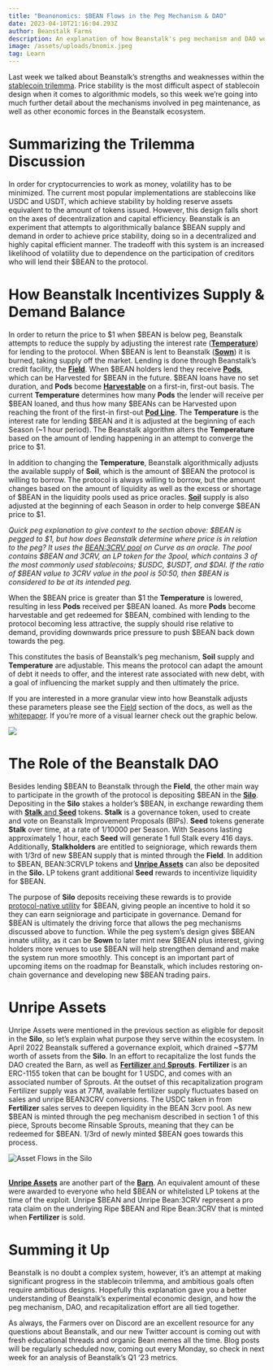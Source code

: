 ```yaml
---
title: "Beanonomics: $BEAN Flows in the Peg Mechanism & DAO"
date: 2023-04-10T21:16:04.293Z
author: Beanstalk Farms
description: An explanation of how Beanstalk's peg mechanism and DAO work
image: /assets/uploads/bnomix.jpeg
tag: Learn
---
```

Last week we talked about Beanstalk’s strengths and weaknesses within the [stablecoin trilemma](https://bean.money/blog/how-beanstalk-tackles-the-stablecoin-trilemma). Price stability is the most difficult aspect of stablecoin design when it comes to algorithmic models, so this week we’re going into much further detail about the mechanisms involved in peg maintenance, as well as other economic forces in the Beanstalk ecosystem. 

# Summarizing the Trilemma Discussion

In order for cryptocurrencies to work as money, volatility has to be minimized. The current most popular implementations are stablecoins like USDC and USDT, which achieve stability by holding reserve assets equivalent to the amount of tokens issued. However, this design falls short on the axes of decentralization and capital efficiency. Beanstalk is an experiment that attempts to algorithmically balance $BEAN supply and demand in order to achieve price stability, doing so in a decentralized and highly capital efficient manner. The tradeoff with this system is an increased likelihood of volatility due to dependence on the participation of creditors who will lend their $BEAN to the protocol. 

# How Beanstalk Incentivizes Supply & Demand Balance

In order to return the price to $1 when $BEAN is below peg, Beanstalk attempts to reduce the supply by adjusting the interest rate (**[Temperature](https://docs.bean.money/almanac/peg-maintenance/temperature)**) for lending to the protocol. When $BEAN is lent to Beanstalk (**[Sown](https://docs.bean.money/almanac/guides/field/sow)**) it is burned, taking supply off the market. Lending is done through Beanstalk’s credit facility, the **[Field](https://docs.bean.money/almanac/farm/field)**. When $BEAN holders lend they receive **[Pods](https://docs.bean.money/almanac/farm/field#pods)**, which can be Harvested for $BEAN in the future. $BEAN loans have no set duration, and **Pods** become **[Harvestable](https://docs.bean.money/almanac/guides/field/harvest)** on a first-in, first-out basis. The current **Temperature** determines how many **Pods** the lender will receive per $BEAN loaned, and thus how many $BEANs can be Harvested upon reaching the front of the first-in first-out **[Pod Line](https://docs.bean.money/almanac/protocol/glossary#fifo)**. The **Temperature** is the interest rate for lending $BEAN and it is adjusted at the beginning of each Season (~1 hour period). The Beanstalk algorithm alters the **Temperature** based on the amount of lending happening in an attempt to converge the price to $1. 

In addition to changing the **Temperature**, Beanstalk algorithmically adjusts the available supply of **Soil**, which is the amount of $BEAN the protocol is willing to borrow. The protocol is always willing to borrow, but the amount changes based on the amount of liquidity as well as the excess or shortage of $BEAN in the liquidity pools used as price oracles. **[Soil](https://docs.bean.money/almanac/farm/field#soil)** supply is also adjusted at the beginning of each Season in order to help converge $BEAN price to $1.

*Quick peg explanation to give context to the section above: $BEAN is pegged to $1, but how does Beanstalk determine where price is in relation to the peg? It uses the [BEAN:3CRV pool](https://curve.fi/#/ethereum/pools/factory-v2-152/deposit/) on Curve as an oracle. The pool contains $BEAN and 3CRV, an LP token for the 3pool, which contains 3 of the most commonly used stablecoins; $USDC, $USDT, and $DAI. If the ratio of $BEAN value to 3CRV value in the pool is 50:50, then $BEAN is considered to be at its intended peg.*

When the $BEAN price is greater than $1 the **Temperature** is lowered, resulting in less **Pods** received per $BEAN loaned. As more **Pods** become harvestable and get redeemed for $BEAN, combined with lending to the protocol becoming less attractive, the supply should rise relative to demand, providing downwards price pressure to push $BEAN back down towards the peg. 

This constitutes the basis of Beanstalk’s peg mechanism, **Soil** supply and **Temperature** are adjustable. This means the protocol can adapt the amount of debt it needs to offer, and the interest rate associated with new debt, with a goal of influencing the market supply and then ultimately the price.

If you are interested in a more granular view into how Beanstalk adjusts these parameters please see the [Field](https://docs.bean.money/almanac/farm/field) section of the docs, as well as the [whitepaper](https://bean.money/beanstalk.pdf). If you’re more of a visual learner check out the graphic below. 

![](/assets/uploads/bean-peg-mechanics.jpeg)

# The Role of the Beanstalk DAO

Besides lending $BEAN to Beanstalk through the **Field**, the other main way to participate in the growth of the protocol is depositing $BEAN in the **[Silo](https://docs.bean.money/almanac/introduction/how-beanstalk-works)**. Depositing in the **Silo** stakes a holder’s $BEAN, in exchange rewarding them with [**Stalk** and **Seed**](https://docs.bean.money/almanac/farm/silo) tokens. **Stalk** is a governance token, used to create and vote on Beanstalk Improvement Proposals (BIPs). **Seed** tokens generate **Stalk** over time, at a rate of 1/10000 per Season. With Seasons lasting approximately 1 hour, each **Seed** will generate 1 full Stalk every 416 days. Additionally, **Stalkholders** are entitled to seigniorage, which rewards them with 1/3rd of new $BEAN supply that is minted through the **Field**. In addition to $BEAN, BEAN:3CRVLP tokens and **[Unripe Assets](https://docs.bean.money/almanac/farm/barn#unripe-assets)** can also be deposited in the **Silo.** LP tokens grant additional **Seed** rewards to incentivize liquidity for $BEAN.

The purpose of **Silo** deposits receiving these rewards is to provide [protocol-native utility](https://bean.money/blog/bank-runs-airplanes-and-beanstalk) for $BEAN, giving people an incentive to hold it so they can earn seigniorage and participate in governance. Demand for $BEAN is ultimately the driving force that allows the peg mechanisms discussed above to function. While the peg system’s design gives $BEAN innate utility, as it can be **Sown** to later mint new $BEAN plus interest, giving holders more venues to use $BEAN will help strengthen demand and make the system run more smoothly. This concept is an important part of upcoming items on the roadmap for Beanstalk, which includes restoring on-chain governance and developing new $BEAN trading pairs.

# Unripe Assets

Unripe Assets were mentioned in the previous section as eligible for deposit in the **Silo**, so let’s explain what purpose they serve within the ecosystem. In April 2022 Beanstalk suffered a governance exploit, which drained ~$77M worth of assets from the **Silo**. In an effort to recapitalize the lost funds the DAO created the Barn, as well as [**Fertilizer** and **Sprouts**](https://docs.bean.money/almanac/farm/barn). **Fertilizer** is an ERC-1155 token that can be bought for 1 USDC, and comes with an associated number of Sprouts. At the outset of this recapitalization program Fertilizer supply was at 77M, available fertilizer supply fluctuates based on sales and unripe BEAN3CRV conversions. The USDC taken in from  **Fertilizer** sales serves to deepen liquidity in the BEAN 3crv pool. As new $BEAN is minted through the peg mechanism described in section 1 of this piece, Sprouts become Rinsable Sprouts, meaning that they can be redeemed for $BEAN. 1/3rd of newly minted $BEAN goes towards this process. 

![](/assets/uploads/beansiloo.jpeg "Asset Flows in the Silo")

\
**[Unripe Assets](https://docs.bean.money/almanac/farm/barn#unripe-assets)** are another part of the **[Barn](https://docs.bean.money/almanac/farm/barn)**. An equivalent amount of these were awarded to everyone who held $BEAN or whitelisted LP tokens at the time of the exploit. Unripe $BEAN and Unripe Bean:3CRV represent a pro rata claim on the underlying Ripe $BEAN and Ripe Bean:3CRV that is minted when **Fertilizer** is sold.

# Summing it Up

Beanstalk is no doubt a complex system, however, it’s an attempt at making significant progress in the stablecoin trilemma, and ambitious goals often require ambitious designs. Hopefully this explanation gave you a better understanding of Beanstalk’s experimental economic design, and how the peg mechanism, DAO, and recapitalization effort are all tied together. 

As always, the Farmers over on Discord are an excellent resource for any questions about Beanstalk, and our new Twitter account is coming out with fresh educational threads and organic Bean memes all the time. Blog posts will be regularly scheduled now, coming out every Monday, so check in next week for an analysis of Beanstalk’s Q1 ‘23 metrics.